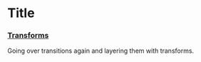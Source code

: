 # Title
### [Transforms](https://developer.mozilla.org/en-US/docs/Web/API/Canvas_API/Tutorial/Transformations)
Going over transitions again and layering them with transforms.
